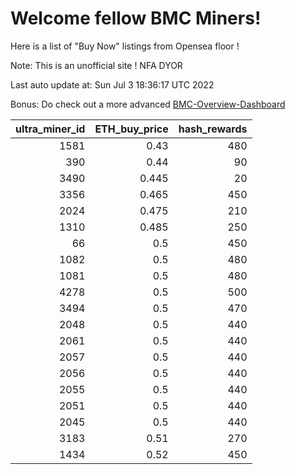 # Welcome fellow BMC Miners!
Here is a list of "Buy Now" listings from Opensea floor !

Note: This is an unofficial site ! NFA DYOR

Last auto update at: Sun Jul  3 18:36:17 UTC 2022

Bonus: Do check out a more advanced [BMC-Overview-Dashboard](https://dune.com/defifunk/BMC-Overview-Dashboard)


|   ultra_miner_id |   ETH_buy_price |   hash_rewards |
|-----------------:|----------------:|---------------:|
|             1581 |           0.43  |            480 |
|              390 |           0.44  |             90 |
|             3490 |           0.445 |             20 |
|             3356 |           0.465 |            450 |
|             2024 |           0.475 |            210 |
|             1310 |           0.485 |            250 |
|               66 |           0.5   |            450 |
|             1082 |           0.5   |            480 |
|             1081 |           0.5   |            480 |
|             4278 |           0.5   |            500 |
|             3494 |           0.5   |            470 |
|             2048 |           0.5   |            440 |
|             2061 |           0.5   |            440 |
|             2057 |           0.5   |            440 |
|             2056 |           0.5   |            440 |
|             2055 |           0.5   |            440 |
|             2051 |           0.5   |            440 |
|             2045 |           0.5   |            440 |
|             3183 |           0.51  |            270 |
|             1434 |           0.52  |            450 |
